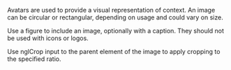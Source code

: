 Avatars are used to provide a visual representation of context. An image can be circular or rectangular, depending on usage and could vary on size.

Use a figure to include an image, optionally with a caption. They should not be used with icons or logos.

Use nglCrop input to the parent element of the image to apply cropping to the specified ratio.

